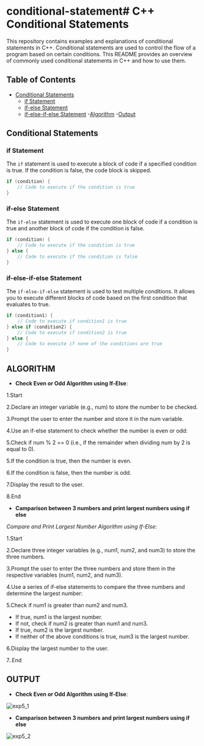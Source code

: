 # conditional-statement# C++ Conditional Statements

This repository contains examples and explanations of conditional statements in C++. Conditional statements are used to control the flow of a program based on certain conditions. This README provides an overview of commonly used conditional statements in C++ and how to use them.

## Table of Contents
- [Conditional Statements](#conditional-statements)
  - [if Statement](#if-statement)
  - [if-else Statement](#if-else-statement)
  - [if-else-if-else Statement](#if-else-if-else-statement)
-[Algorithm](#algorithm)
-[Output](#output)

## Conditional Statements

### if Statement

The `if` statement is used to execute a block of code if a specified condition is true. If the condition is false, the code block is skipped.

```cpp
if (condition) {
    // Code to execute if the condition is true
}
```

### if-else Statement

The `if-else` statement is used to execute one block of code if a condition is true and another block of code if the condition is false.

```cpp
if (condition) {
    // Code to execute if the condition is true
} else {
    // Code to execute if the condition is false
}
```

### if-else-if-else Statement

The `if-else-if-else` statement is used to test multiple conditions. It allows you to execute different blocks of code based on the first condition that evaluates to true.

```cpp
if (condition1) {
    // Code to execute if condition1 is true
} else if (condition2) {
    // Code to execute if condition2 is true
} else {
    // Code to execute if none of the conditions are true
}
```


## **ALGORITHM**

- **Check Even or Odd Algorithm using If-Else**:

1.Start

2.Declare an integer variable (e.g., num) to store the number to be checked.

3.Prompt the user to enter the number and store it in the num variable.

4.Use an if-else statement to check whether the number is even or odd:

5.Check if num % 2 == 0 (i.e., if the remainder when dividing num by 2 is equal to 0).

5.If the condition is true, then the number is even.

6.If the condition is false, then the number is odd.

7.Display the result to the user.

8.End

- **Camparison between 3 numbers and print largest numbers using if else**

*Compare and Print Largest Number Algorithm using If-Else*:

1.Start

2.Declare three integer variables (e.g., num1, num2, and num3) to store the three numbers.

3.Prompt the user to enter the three numbers and store them in the respective variables (num1, num2, and num3).

4.Use a series of if-else statements to compare the three numbers and determine the largest number:

5.Check if num1 is greater than num2 and num3.

- If true, num1 is the largest number.
- If not, check if num2 is greater than num1 and num3.
- If true, num2 is the largest number.
- If neither of the above conditions is true, num3 is the largest number.

6.Display the largest number to the user.

7..End

## **OUTPUT**

- **Check Even or Odd Algorithm using If-Else**:

![exp5_1](https://github.com/Purvansha022609/If-else/assets/139473344/9776e077-63f5-469f-a193-87b601a5e45a)

- **Camparison between 3 numbers and print largest numbers using if else**


![exp5_2](https://github.com/Purvansha022609/If-else/assets/139473344/8b51cacb-23f7-41d4-9397-24e387fcf9b1)
